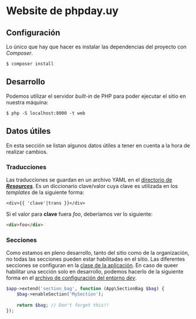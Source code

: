# Website de phpday.uy

## Configuración

Lo único que hay que hacer es instalar las dependencias del proyecto con _Composer_.

```
$ composer install
```

## Desarrollo

Podemos utilizar el servidor _built-in_ de PHP para poder ejecutar el sitio en nuestra máquina:

```
$ php -S localhost:8000 -t web
```

## Datos útiles

En esta sección se listan algunos datos útiles a tener en cuenta a la hora de realizar cambios.

### Traducciones

Las traducciones se guardan en un archivo YAML en el [directorio de ***Resources***][translations]. 
Es un diccionario clave/valor cuya clave es utilizada en los _templates_ de la siguiente forma:

```twig
<div>{{ 'clave'|trans }}</div>
```

Si el valor para **clave** fuera *foo*, deberíamos ver lo siguiente:

```html
<div>foo</div>
```

### Secciones

Como estamos en pleno desarrollo, tanto del sitio como de la organización, no todas las secciones
pueden estar habilitadas en el sitio. Las diferentes secciones se configuran en la [clase de la aplicación][bag-service]. En caso de queer habilitar una sección solo en desarrollo, podemos hacerlo de la siguiente forma en el [archivo de configuración del entorno *dev*](config/dev.php).

```php
$app->extend('section_bag', function (App\SectionBag $bag) {
    $bag->enableSection('MySection');
    
    return $bag; // Don't forget this!!
});
```

[translations]: https://github.com/PHPmvd/phpday-website/tree/9f41b03169322045d07c80a0b770ddacca5f2015/src/App/Resources/translations
[bag-service]: https://github.com/PHPmvd/phpday-website/blob/9f41b03169322045d07c80a0b770ddacca5f2015/src/App/PhpDayApplication.php#L66-L77